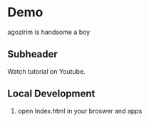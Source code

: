 # Demo

agozirim is handsome a boy

## Subheader

Watch tutorial on Youtube.

## Local Development

1. open Index.html in your broswer and apps